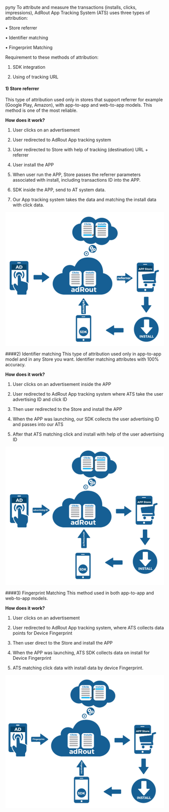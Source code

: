 рупу
To attribute and measure the transactions (installs, clicks, impressions), AdRout App Tracking System (ATS) uses three types of attribution:

•	Store referrer 

•	Identifier matching

•	Fingerprint Matching

Requirement to these methods of attribution:

1.	SDK integration

2.	Using of tracking URL

#### 1)	Store referrer
This type of attribution used only in stores that support referrer for example (Google Play, Amazon), with app-to-app and web-to-app models. This method is one of the most reliable.

**How does it work?**

1.	User clicks on an advertisement

2.	User redirected to AdRout App tracking system

3.	User redirected to Store with help of tracking (destination) URL + referrer

4.	User install the APP

5.	When user run the APP, Store passes the referrer parameters associated with install, including transactions ID into the APP.

6.	SDK inside the APP, send to AT system data. 

7.	Our App tracking system takes the data and matching the install data with click data.

![](../images/infografica-attributtion-type.jpg)


####2)	Identifier matching
This type of attribution used only in app-to-app model and in any Store you want. Identifier matching attributes with 100% accuracy.

**How does it work?**

1.	User clicks on an advertisement inside the APP

2.	User redirected to AdRout App tracking system where ATS take the user advertising ID and click ID

3.	Then user redirected to the Store and install the APP

4.	When the APP was launching, our SDK collects  the user advertising ID and passes into our ATS

5.	After that ATS matching click and install with help of the user advertising ID

![](../images/advertising-id.jpg)

####3)	Fingerprint Matching
This method used in both app-to-app and web-to-app models.

**How does it work?**

1.	User clicks on an advertisement 

2.	User redirected to AdRout App tracking system, where ATS collects data points for Device Fingerprint

3.	Then user direct to the Store and install the APP

4.	When the APP was launching, ATS SDK collects data on install for Device Fingerprint

5.	ATS matching click data with install data by device Fingerprint.

![](../images/fingerprint.jpg)

